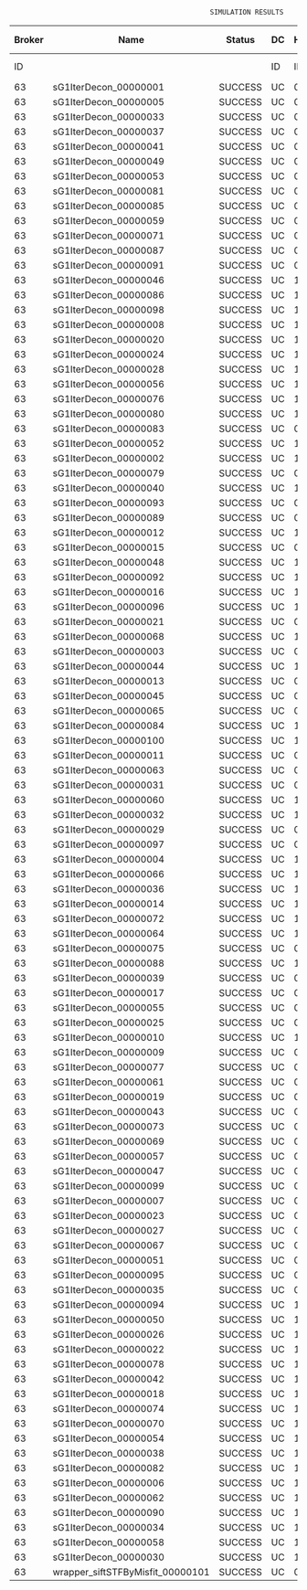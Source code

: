 

                                                     SIMULATION RESULTS

|Broker|         Name         | Status|  DC  |Host|Host PEs |VM|   VM PEs|   VM MIPS|ActivityLen|StartTime|FinishTime|ExecTime
|------|----------------------|-------|------|----|---------|--|---------|----------|-----------|---------|----------|--------
|    ID|                      |       |    ID|  ID|CPU cores|ID|CPU cores|        MI|         MI|  Seconds|   Seconds| Seconds
|    63| sG1IterDecon_00000001|SUCCESS|    UC|   0|       12|252|        2|    1000.0|      56150|  74402.7|   75106.5|   703.7
|    63| sG1IterDecon_00000005|SUCCESS|    UC|   0|       12|252|        2|    1000.0|      56150|  74402.7|   75106.5|   703.7
|    63| sG1IterDecon_00000033|SUCCESS|    UC|   0|       12|252|        2|    1000.0|      56150|  74402.7|   75106.5|   703.7
|    63| sG1IterDecon_00000037|SUCCESS|    UC|   0|       12|252|        2|    1000.0|      56150|  74402.7|   75106.5|   703.7
|    63| sG1IterDecon_00000041|SUCCESS|    UC|   0|       12|252|        2|    1000.0|      56150|  74402.7|   75106.5|   703.7
|    63| sG1IterDecon_00000049|SUCCESS|    UC|   0|       12|252|        2|    1000.0|      56150|  74402.7|   75106.5|   703.7
|    63| sG1IterDecon_00000053|SUCCESS|    UC|   0|       12|252|        2|    1000.0|      56150|  74402.7|   75106.5|   703.7
|    63| sG1IterDecon_00000081|SUCCESS|    UC|   0|       12|252|        2|    1000.0|      56150|  74402.7|   75106.5|   703.7
|    63| sG1IterDecon_00000085|SUCCESS|    UC|   0|       12|252|        2|    1000.0|      56150|  74402.7|   75106.5|   703.7
|    63| sG1IterDecon_00000059|SUCCESS|    UC|   0|       12|254|        2|    1000.0|      56150|  74402.7|   75106.5|   703.7
|    63| sG1IterDecon_00000071|SUCCESS|    UC|   0|       12|254|        2|    1000.0|      56150|  74402.7|   75106.5|   703.7
|    63| sG1IterDecon_00000087|SUCCESS|    UC|   0|       12|254|        2|    1000.0|      56150|  74402.7|   75106.5|   703.7
|    63| sG1IterDecon_00000091|SUCCESS|    UC|   0|       12|254|        2|    1000.0|      56150|  74402.7|   75106.5|   703.7
|    63| sG1IterDecon_00000046|SUCCESS|    UC|   1|       12|253|        2|    1000.0|      56150|  74402.7|   75106.5|   703.7
|    63| sG1IterDecon_00000086|SUCCESS|    UC|   1|       12|253|        2|    1000.0|      56150|  74402.7|   75106.5|   703.7
|    63| sG1IterDecon_00000098|SUCCESS|    UC|   1|       12|253|        2|    1000.0|      56150|  74402.7|   75106.5|   703.7
|    63| sG1IterDecon_00000008|SUCCESS|    UC|   1|       12|255|        2|    1000.0|      56150|  74402.7|   75106.5|   703.7
|    63| sG1IterDecon_00000020|SUCCESS|    UC|   1|       12|255|        2|    1000.0|      56150|  74402.7|   75106.5|   703.7
|    63| sG1IterDecon_00000024|SUCCESS|    UC|   1|       12|255|        2|    1000.0|      56150|  74402.7|   75106.5|   703.7
|    63| sG1IterDecon_00000028|SUCCESS|    UC|   1|       12|255|        2|    1000.0|      56150|  74402.7|   75106.5|   703.7
|    63| sG1IterDecon_00000056|SUCCESS|    UC|   1|       12|255|        2|    1000.0|      56150|  74402.7|   75106.5|   703.7
|    63| sG1IterDecon_00000076|SUCCESS|    UC|   1|       12|255|        2|    1000.0|      56150|  74402.7|   75106.5|   703.7
|    63| sG1IterDecon_00000080|SUCCESS|    UC|   1|       12|255|        2|    1000.0|      56150|  74402.7|   75106.5|   703.7
|    63| sG1IterDecon_00000083|SUCCESS|    UC|   0|       12|254|        2|    1000.0|      59381|  74402.7|   75140.5|   737.8
|    63| sG1IterDecon_00000052|SUCCESS|    UC|   1|       12|255|        2|    1000.0|      61375|  74402.7|   75153.6|   750.9
|    63| sG1IterDecon_00000002|SUCCESS|    UC|   1|       12|253|        2|    1000.0|      60450|  74402.7|   75154.4|   751.6
|    63| sG1IterDecon_00000079|SUCCESS|    UC|   0|       12|254|        2|    1000.0|      83667|  74402.7|   75383.7|   981.0
|    63| sG1IterDecon_00000040|SUCCESS|    UC|   1|       12|255|        2|    1000.0|      91200|  74402.7|   75408.9|  1006.2
|    63| sG1IterDecon_00000093|SUCCESS|    UC|   0|       12|252|        2|    1000.0|      96311|  74402.7|   75428.3|  1025.5
|    63| sG1IterDecon_00000089|SUCCESS|    UC|   0|       12|252|        2|    1000.0|     115702|  74402.7|   75574.2|  1171.4
|    63| sG1IterDecon_00000012|SUCCESS|    UC|   1|       12|255|        2|    1000.0|     117306|  74402.7|   75618.0|  1215.2
|    63| sG1IterDecon_00000015|SUCCESS|    UC|   0|       12|254|        2|    1000.0|     115126|  74402.7|   75683.5|  1280.8
|    63| sG1IterDecon_00000048|SUCCESS|    UC|   1|       12|255|        2|    1000.0|     131219|  74402.7|   75722.6|  1319.9
|    63| sG1IterDecon_00000092|SUCCESS|    UC|   1|       12|255|        2|    1000.0|     135995|  74402.7|   75756.3|  1353.6
|    63| sG1IterDecon_00000016|SUCCESS|    UC|   1|       12|255|        2|    1000.0|     144034|  74402.7|   75808.9|  1406.2
|    63| sG1IterDecon_00000096|SUCCESS|    UC|   1|       12|255|        2|    1000.0|     146964|  74402.7|   75826.6|  1423.8
|    63| sG1IterDecon_00000021|SUCCESS|    UC|   0|       12|252|        2|    1000.0|     156382|  74402.7|   75860.9|  1458.2
|    63| sG1IterDecon_00000068|SUCCESS|    UC|   1|       12|255|        2|    1000.0|     162933|  74402.7|   75914.9|  1512.2
|    63| sG1IterDecon_00000003|SUCCESS|    UC|   0|       12|254|        2|    1000.0|     143490|  74402.7|   75939.3|  1536.5
|    63| sG1IterDecon_00000044|SUCCESS|    UC|   1|       12|255|        2|    1000.0|     168756|  74402.7|   75944.1|  1541.3
|    63| sG1IterDecon_00000013|SUCCESS|    UC|   0|       12|252|        2|    1000.0|     173487|  74402.7|   75972.8|  1570.1
|    63| sG1IterDecon_00000045|SUCCESS|    UC|   0|       12|252|        2|    1000.0|     193935|  74402.7|   76096.1|  1693.3
|    63| sG1IterDecon_00000065|SUCCESS|    UC|   0|       12|252|        2|    1000.0|     195345|  74402.7|   76103.9|  1701.1
|    63| sG1IterDecon_00000084|SUCCESS|    UC|   1|       12|255|        2|    1000.0|     231134|  74402.7|   76225.1|  1822.4
|    63| sG1IterDecon_00000100|SUCCESS|    UC|   1|       12|255|        2|    1000.0|     237950|  74402.7|   76252.4|  1849.6
|    63| sG1IterDecon_00000011|SUCCESS|    UC|   0|       12|254|        2|    1000.0|     182930|  74402.7|   76276.7|  1874.0
|    63| sG1IterDecon_00000063|SUCCESS|    UC|   0|       12|254|        2|    1000.0|     188230|  74402.7|   76319.2|  1916.4
|    63| sG1IterDecon_00000031|SUCCESS|    UC|   0|       12|254|        2|    1000.0|     190673|  74402.7|   76337.6|  1934.8
|    63| sG1IterDecon_00000060|SUCCESS|    UC|   1|       12|255|        2|    1000.0|     265578|  74402.7|   76349.4|  1946.7
|    63| sG1IterDecon_00000032|SUCCESS|    UC|   1|       12|255|        2|    1000.0|     270491|  74402.7|   76364.2|  1961.5
|    63| sG1IterDecon_00000029|SUCCESS|    UC|   0|       12|252|        2|    1000.0|     252025|  74402.7|   76387.3|  1984.5
|    63| sG1IterDecon_00000097|SUCCESS|    UC|   0|       12|252|        2|    1000.0|     274532|  74402.7|   76488.8|  2086.0
|    63| sG1IterDecon_00000004|SUCCESS|    UC|   1|       12|255|        2|    1000.0|     334964|  74402.7|   76525.3|  2122.6
|    63| sG1IterDecon_00000066|SUCCESS|    UC|   1|       12|253|        2|    1000.0|     190704|  74402.7|   76527.0|  2124.3
|    63| sG1IterDecon_00000036|SUCCESS|    UC|   1|       12|255|        2|    1000.0|     337139|  74402.7|   76529.8|  2127.0
|    63| sG1IterDecon_00000014|SUCCESS|    UC|   1|       12|253|        2|    1000.0|     197394|  74402.7|   76594.0|  2191.2
|    63| sG1IterDecon_00000072|SUCCESS|    UC|   1|       12|255|        2|    1000.0|     387256|  74402.7|   76605.0|  2202.3
|    63| sG1IterDecon_00000064|SUCCESS|    UC|   1|       12|255|        2|    1000.0|     394582|  74402.7|   76612.3|  2209.6
|    63| sG1IterDecon_00000075|SUCCESS|    UC|   0|       12|254|        2|    1000.0|     234888|  74402.7|   76649.3|  2246.6
|    63| sG1IterDecon_00000088|SUCCESS|    UC|   1|       12|255|        2|    1000.0|     467079|  74402.7|   76684.9|  2282.2
|    63| sG1IterDecon_00000039|SUCCESS|    UC|   0|       12|254|        2|    1000.0|     244204|  74402.7|   76710.3|  2307.5
|    63| sG1IterDecon_00000017|SUCCESS|    UC|   0|       12|252|        2|    1000.0|     341331|  74402.7|   76756.2|  2353.4
|    63| sG1IterDecon_00000055|SUCCESS|    UC|   0|       12|254|        2|    1000.0|     255737|  74402.7|   76779.8|  2377.1
|    63| sG1IterDecon_00000025|SUCCESS|    UC|   0|       12|252|        2|    1000.0|     358800|  74402.7|   76817.5|  2414.7
|    63| sG1IterDecon_00000010|SUCCESS|    UC|   1|       12|253|        2|    1000.0|     225339|  74402.7|   76860.5|  2457.8
|    63| sG1IterDecon_00000009|SUCCESS|    UC|   0|       12|252|        2|    1000.0|     391043|  74402.7|   76914.4|  2511.7
|    63| sG1IterDecon_00000077|SUCCESS|    UC|   0|       12|252|        2|    1000.0|     424669|  74402.7|   76998.4|  2595.6
|    63| sG1IterDecon_00000061|SUCCESS|    UC|   0|       12|252|        2|    1000.0|     449668|  74402.7|   77048.5|  2645.7
|    63| sG1IterDecon_00000019|SUCCESS|    UC|   0|       12|254|        2|    1000.0|     310565|  74402.7|   77083.0|  2680.3
|    63| sG1IterDecon_00000043|SUCCESS|    UC|   0|       12|254|        2|    1000.0|     315524|  74402.7|   77107.7|  2705.0
|    63| sG1IterDecon_00000073|SUCCESS|    UC|   0|       12|252|        2|    1000.0|     514833|  74402.7|   77146.3|  2743.6
|    63| sG1IterDecon_00000069|SUCCESS|    UC|   0|       12|252|        2|    1000.0|     517533|  74402.7|   77149.1|  2746.4
|    63| sG1IterDecon_00000057|SUCCESS|    UC|   0|       12|252|        2|    1000.0|     548071|  74402.7|   77179.6|  2776.8
|    63| sG1IterDecon_00000047|SUCCESS|    UC|   0|       12|254|        2|    1000.0|     378587|  74402.7|   77392.0|  2989.3
|    63| sG1IterDecon_00000099|SUCCESS|    UC|   0|       12|254|        2|    1000.0|     388369|  74402.7|   77431.1|  3028.3
|    63| sG1IterDecon_00000007|SUCCESS|    UC|   0|       12|254|        2|    1000.0|     417184|  74402.7|   77532.3|  3129.6
|    63| sG1IterDecon_00000023|SUCCESS|    UC|   0|       12|254|        2|    1000.0|     440432|  74402.7|   77602.2|  3199.4
|    63| sG1IterDecon_00000027|SUCCESS|    UC|   0|       12|254|        2|    1000.0|     452997|  74402.7|   77633.5|  3230.8
|    63| sG1IterDecon_00000067|SUCCESS|    UC|   0|       12|254|        2|    1000.0|     473732|  74402.7|   77675.1|  3272.3
|    63| sG1IterDecon_00000051|SUCCESS|    UC|   0|       12|254|        2|    1000.0|     478427|  74402.7|   77682.2|  3279.4
|    63| sG1IterDecon_00000095|SUCCESS|    UC|   0|       12|254|        2|    1000.0|     485151|  74402.7|   77688.9|  3286.1
|    63| sG1IterDecon_00000035|SUCCESS|    UC|   0|       12|254|        2|    1000.0|     493480|  74402.7|   77697.3|  3294.5
|    63| sG1IterDecon_00000094|SUCCESS|    UC|   1|       12|253|        2|    1000.0|     318396|  74402.7|   77699.5|  3296.7
|    63| sG1IterDecon_00000050|SUCCESS|    UC|   1|       12|253|        2|    1000.0|     318735|  74402.7|   77702.4|  3299.7
|    63| sG1IterDecon_00000026|SUCCESS|    UC|   1|       12|253|        2|    1000.0|     322630|  74402.7|   77733.7|  3330.9
|    63| sG1IterDecon_00000022|SUCCESS|    UC|   1|       12|253|        2|    1000.0|     357190|  74402.7|   77993.8|  3591.0
|    63| sG1IterDecon_00000078|SUCCESS|    UC|   1|       12|253|        2|    1000.0|     360476|  74402.7|   78017.0|  3614.2
|    63| sG1IterDecon_00000042|SUCCESS|    UC|   1|       12|253|        2|    1000.0|     368699|  74402.7|   78070.8|  3668.1
|    63| sG1IterDecon_00000018|SUCCESS|    UC|   1|       12|253|        2|    1000.0|     414263|  74402.7|   78345.4|  3942.7
|    63| sG1IterDecon_00000074|SUCCESS|    UC|   1|       12|253|        2|    1000.0|     424552|  74402.7|   78402.3|  3999.6
|    63| sG1IterDecon_00000070|SUCCESS|    UC|   1|       12|253|        2|    1000.0|     448310|  74402.7|   78521.1|  4118.4
|    63| sG1IterDecon_00000054|SUCCESS|    UC|   1|       12|253|        2|    1000.0|     450508|  74402.7|   78531.1|  4128.3
|    63| sG1IterDecon_00000038|SUCCESS|    UC|   1|       12|253|        2|    1000.0|     477933|  74402.7|   78640.8|  4238.1
|    63| sG1IterDecon_00000082|SUCCESS|    UC|   1|       12|253|        2|    1000.0|     479541|  74402.7|   78646.5|  4243.7
|    63| sG1IterDecon_00000006|SUCCESS|    UC|   1|       12|253|        2|    1000.0|     495411|  74402.7|   78694.2|  4291.4
|    63| sG1IterDecon_00000062|SUCCESS|    UC|   1|       12|253|        2|    1000.0|     512294|  74402.7|   78736.3|  4333.6
|    63| sG1IterDecon_00000090|SUCCESS|    UC|   1|       12|253|        2|    1000.0|     525791|  74402.7|   78763.3|  4360.5
|    63| sG1IterDecon_00000034|SUCCESS|    UC|   1|       12|253|        2|    1000.0|     550026|  74402.7|   78799.7|  4397.0
|    63| sG1IterDecon_00000058|SUCCESS|    UC|   1|       12|253|        2|    1000.0|     559233|  74402.7|   78808.9|  4406.2
|    63| sG1IterDecon_00000030|SUCCESS|    UC|   1|       12|253|        2|    1000.0|     560188|  74402.7|   78809.9|  4407.2
|    63|wrapper_siftSTFByMisfit_00000101|SUCCESS|    UC|   0|       12|252|        2|    1000.0|      13510|  78809.9|   78823.5|    13.6

